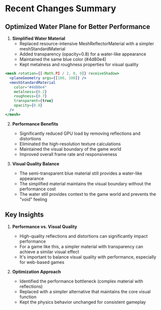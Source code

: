 # Recent Changes Summary

## Optimized Water Plane for Better Performance

1. **Simplified Water Material**
   - Replaced resource-intensive MeshReflectorMaterial with a simpler meshStandardMaterial
   - Added transparency (opacity=0.8) for a water-like appearance
   - Maintained the same blue color (#4d80e4)
   - Kept metalness and roughness properties for visual quality

```jsx
<mesh rotation={[-Math.PI / 2, 0, 0]} receiveShadow>
  <planeGeometry args={[100, 100]} />
  <meshStandardMaterial 
    color="#4d80e4"
    metalness={0.2}
    roughness={0.7}
    transparent={true}
    opacity={0.8}
  />
</mesh>
```

2. **Performance Benefits**
   - Significantly reduced GPU load by removing reflections and distortions
   - Eliminated the high-resolution texture calculations
   - Maintained the visual boundary of the game world
   - Improved overall frame rate and responsiveness

3. **Visual Quality Balance**
   - The semi-transparent blue material still provides a water-like appearance
   - The simplified material maintains the visual boundary without the performance cost
   - The water still provides context to the game world and prevents the "void" feeling

## Key Insights

1. **Performance vs. Visual Quality**
   - High-quality reflections and distortions can significantly impact performance
   - For a game like this, a simpler material with transparency can achieve a similar visual effect
   - It's important to balance visual quality with performance, especially for web-based games

2. **Optimization Approach**
   - Identified the performance bottleneck (complex material with reflections)
   - Replaced with a simpler alternative that maintains the core visual function
   - Kept the physics behavior unchanged for consistent gameplay
